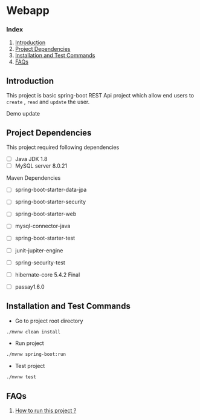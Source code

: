 # Webapp

### Index 

  1) [Introduction](#Introduction)
  2) [Project Dependencies](#Project-Dependencies)
  3) [Installation and Test Commands](#Installation-and-Test-Commands)
  4) [FAQs](#FAQs)
  
  
## Introduction 
This project is basic spring-boot REST Api project which allow end users 
to `create` , `read` and `update` the user.

Demo update 

## Project Dependencies
This project required following dependencies 
    
   - [ ] Java JDK 1.8
   - [ ] MySQL server 8.0.21

Maven Dependencies 
    
   - [ ] spring-boot-starter-data-jpa
   - [ ] spring-boot-starter-security
   - [ ] spring-boot-starter-web
   - [ ] mysql-connector-java
   - [ ] spring-boot-starter-test
   - [ ] junit-jupiter-engine
   - [ ] spring-security-test
   - [ ] hibernate-core 5.4.2 Final
   - [ ] passay1.6.0


## Installation and Test Commands

- Go to project root directory
 
```bash
./mvnw clean install
```

- Run project

```bash
./mvnw spring-boot:run
```

- Test project

```bash
./mvnw test
```




## FAQs
   1) [How to run this project ?](#Installation-and-Test-Commands)
   

